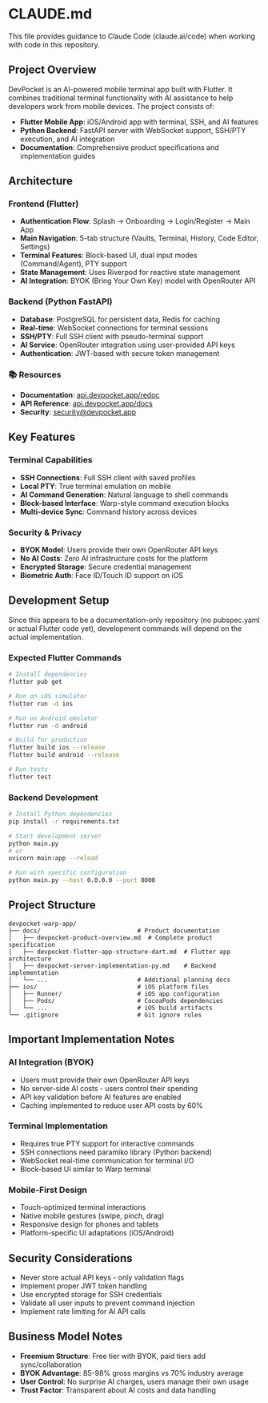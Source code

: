 # CLAUDE.md

This file provides guidance to Claude Code (claude.ai/code) when working with code in this repository.

## Project Overview

DevPocket is an AI-powered mobile terminal app built with Flutter. It combines traditional terminal functionality with AI assistance to help developers work from mobile devices. The project consists of:

- **Flutter Mobile App**: iOS/Android app with terminal, SSH, and AI features
- **Python Backend**: FastAPI server with WebSocket support, SSH/PTY execution, and AI integration
- **Documentation**: Comprehensive product specifications and implementation guides

## Architecture

### Frontend (Flutter)
- **Authentication Flow**: Splash → Onboarding → Login/Register → Main App
- **Main Navigation**: 5-tab structure (Vaults, Terminal, History, Code Editor, Settings)
- **Terminal Features**: Block-based UI, dual input modes (Command/Agent), PTY support
- **State Management**: Uses Riverpod for reactive state management
- **AI Integration**: BYOK (Bring Your Own Key) model with OpenRouter API

### Backend (Python FastAPI)
- **Database**: PostgreSQL for persistent data, Redis for caching
- **Real-time**: WebSocket connections for terminal sessions
- **SSH/PTY**: Full SSH client with pseudo-terminal support
- **AI Service**: OpenRouter integration using user-provided API keys
- **Authentication**: JWT-based with secure token management

### **📚 Resources**
- **Documentation**: [api.devpocket.app/redoc](https://api.devpocket.app/redoc)
- **API Reference**: [api.devpocket.app/docs](https://api.devpocket.app/docs)
- **Security**: [security@devpocket.app](mailto:security@devpocket.app)

## Key Features

### Terminal Capabilities
- **SSH Connections**: Full SSH client with saved profiles
- **Local PTY**: True terminal emulation on mobile
- **AI Command Generation**: Natural language to shell commands
- **Block-based Interface**: Warp-style command execution blocks
- **Multi-device Sync**: Command history across devices

### Security & Privacy
- **BYOK Model**: Users provide their own OpenRouter API keys
- **No AI Costs**: Zero AI infrastructure costs for the platform
- **Encrypted Storage**: Secure credential management
- **Biometric Auth**: Face ID/Touch ID support on iOS

## Development Setup

Since this appears to be a documentation-only repository (no pubspec.yaml or actual Flutter code yet), development commands will depend on the actual implementation.

### Expected Flutter Commands
```bash
# Install dependencies
flutter pub get

# Run on iOS simulator
flutter run -d ios

# Run on Android emulator  
flutter run -d android

# Build for production
flutter build ios --release
flutter build android --release

# Run tests
flutter test
```

### Backend Development
```bash
# Install Python dependencies
pip install -r requirements.txt

# Start development server
python main.py
# or
uvicorn main:app --reload

# Run with specific configuration
python main.py --host 0.0.0.0 --port 8000
```

## Project Structure

```
devpocket-warp-app/
├── docs/                           # Product documentation
│   ├── devpocket-product-overview.md  # Complete product specification
│   ├── devpocket-flutter-app-structure-dart.md  # Flutter app architecture
│   ├── devpocket-server-implementation-py.md    # Backend implementation
│   └── ...                         # Additional planning docs
├── ios/                            # iOS platform files
│   ├── Runner/                     # iOS app configuration
│   ├── Pods/                       # CocoaPods dependencies
│   └── ...                         # iOS build artifacts
└── .gitignore                      # Git ignore rules
```

## Important Implementation Notes

### AI Integration (BYOK)
- Users must provide their own OpenRouter API keys
- No server-side AI costs - users control their spending
- API key validation before AI features are enabled
- Caching implemented to reduce user API costs by 60%

### Terminal Implementation
- Requires true PTY support for interactive commands
- SSH connections need paramiko library (Python backend)
- WebSocket real-time communication for terminal I/O
- Block-based UI similar to Warp terminal

### Mobile-First Design
- Touch-optimized terminal interactions
- Native mobile gestures (swipe, pinch, drag)
- Responsive design for phones and tablets
- Platform-specific UI adaptations (iOS/Android)

## Security Considerations

- Never store actual API keys - only validation flags
- Implement proper JWT token handling
- Use encrypted storage for SSH credentials
- Validate all user inputs to prevent command injection
- Implement rate limiting for AI API calls

## Business Model Notes

- **Freemium Structure**: Free tier with BYOK, paid tiers add sync/collaboration
- **BYOK Advantage**: 85-98% gross margins vs 70% industry average  
- **User Control**: No surprise AI charges, users manage their own usage
- **Trust Factor**: Transparent about AI costs and data handling